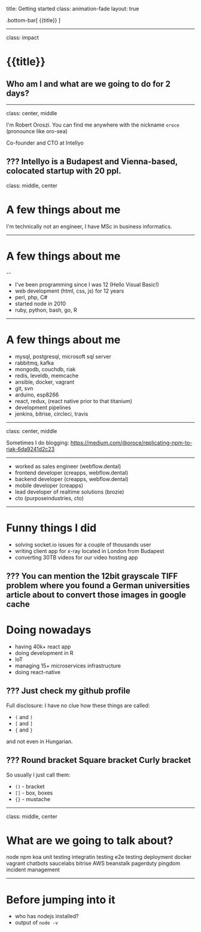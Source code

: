 title: Getting started
class: animation-fade
layout: true

<!-- This slide will serve as the base layout for all your slides -->
.bottom-bar[
  {{title}}
]

---

class: impact

# {{title}}
## Who am I and what are we going to do for 2 days?

---
class: center, middle

I'm Robert Oroszi. You can find me anywhere with the nickname `oroce` (pronounce like oro-sea)

Co-founder and CTO at Intellyo

???
Intellyo is a Budapest and Vienna-based, colocated startup with 20 ppl.
---

class: middle, center
# A few things about me

I'm technically not an engineer, I have MSc in business informatics.

---
# A few things about me

--

* I've been programming since I was 12 (Hello Visual Basic!)
* web development (html, css, js) for 12 years
* perl, php, C#
* started node in 2010
* ruby, python, bash, go, R

---

# A few things about me

* mysql, postgresql, microsoft sql server
* rabbitmq, kafka
* mongodb, couchdb, riak
* redis, leveldb, memcache
* ansible, docker, vagrant
* git, svn
* arduino, esp8266
* react, redux, (react native prior to that titanium)
* development pipelines
* jenkins, bitrise, circleci, travis
---
class: center, middle

Sometimes I do blogging: https://medium.com/@oroce/replicating-npm-to-riak-6da9241d2c23

---

* worked as sales engineer (webflow.dental)
* frontend developer (creapps, webflow.dental)
* backend developer (creapps, webflow.dental)
* mobile developer (creapps)
* lead developer of realtime solutions (brozie)
* cto (purposeindustries, cto)

---

# Funny things I did

* solving socket.io issues for a couple of thousands user
* writing client app for x-ray located in London from Budapest
* converting 30TB videos for our video hosting app

???
You can mention the 12bit grayscale TIFF problem where you found a German universities article about to convert those images in google cache
---

# Doing nowadays

* having 40k+ react app
* doing development in R
* IoT
* managing 15+ microservices infrastructure
* doing react-native

???
Just check my github profile
---
Full disclosure: I have no clue how these things are called:

* `(` and `)`
* `[` and `]`
* `{` and `}`

and not even in Hungarian.

???
Round bracket
Square bracket
Curly bracket
---
So usually I just call them:

* `()` - bracket
* `[]` - box, boxes
* `{}` - mustache

---
class: middle, center
# What are we going to talk about?

node
npm
koa
unit testing
integratin testing
e2e testing
deployment
docker
vagrant
chatbots
saucelabs
bitrise
AWS beanstalk
pagerduty
pingdom
incident management

---
# Before jumping into it

* who has nodejs installed?
* output of `node -v`
